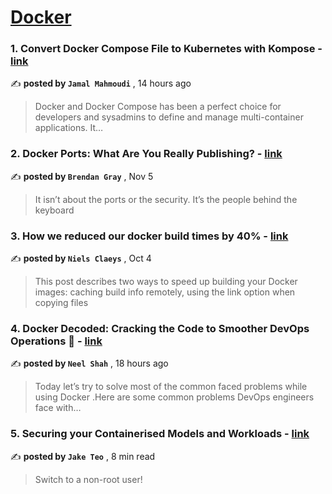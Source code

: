 
<h1><a href=https://medium.com/tag/docker/recommended target="_blank" rel="noopener noreferrer">Docker</a></h1>
<h3>1. Convert Docker Compose File to Kubernetes with Kompose - <a href=https://medium.com/stackademic/convert-docker-compose-file-to-kubernetes-with-kompose-c43efad2cff3?source=tag_recommended_feed---------0-84----------docker----------33f7da47_67ce_4674_83fe_c56358bc96f2------- target="_blank" rel="noopener noreferrer">link</a></h3>

✍️ **posted by `Jamal Mahmoudi`** <date> , 14 hours ago</date>

<blockquote>Docker and Docker Compose has been a perfect choice for developers and sysadmins to define and manage multi-container applications. It…</blockquote>

<h3>2. Docker Ports: What Are You Really Publishing? - <a href=https://medium.com/@caring_lion_hedgehog_829/docker-ports-what-are-you-really-publishing-df473669093c?source=tag_recommended_feed---------1-107----------docker----------33f7da47_67ce_4674_83fe_c56358bc96f2------- target="_blank" rel="noopener noreferrer">link</a></h3>

✍️ **posted by `Brendan Gray`** <date> , Nov 5</date>

<blockquote>It isn’t about the ports or the security. It’s the people behind the keyboard</blockquote>

<h3>3. How we reduced our docker build times by 40% - <a href=https://medium.com/datamindedbe/how-we-reduced-our-docker-build-times-by-40-afea7b7f5fe7?source=tag_recommended_feed---------2-85----------docker----------33f7da47_67ce_4674_83fe_c56358bc96f2------- target="_blank" rel="noopener noreferrer">link</a></h3>

✍️ **posted by `Niels Claeys`** <date> , Oct 4</date>

<blockquote>This post describes two ways to speed up building your Docker images: caching build info remotely, using the link option when copying files</blockquote>

<h3>4. Docker Decoded: Cracking the Code to Smoother DevOps Operations 🚀 - <a href=https://medium.com/aws-in-plain-english/docker-decoded-cracking-the-code-to-smoother-devops-operations-d32e8c5741b0?source=tag_recommended_feed---------3-84----------docker----------33f7da47_67ce_4674_83fe_c56358bc96f2------- target="_blank" rel="noopener noreferrer">link</a></h3>

✍️ **posted by `Neel Shah`** <date> , 18 hours ago</date>

<blockquote>Today let’s try to solve most of the common faced problems while using Docker .Here are some common problems DevOps engineers face with…</blockquote>

<h3>5. Securing your Containerised Models and Workloads - <a href=https://medium.com/towards-data-science/securing-your-containerised-models-and-workloads-3bff4d90a07b?source=tag_recommended_feed---------4-107----------docker----------33f7da47_67ce_4674_83fe_c56358bc96f2------- target="_blank" rel="noopener noreferrer">link</a></h3>

✍️ **posted by `Jake Teo`** <date> , 8 min read</date>

<blockquote>Switch to a non-root user!</blockquote>

